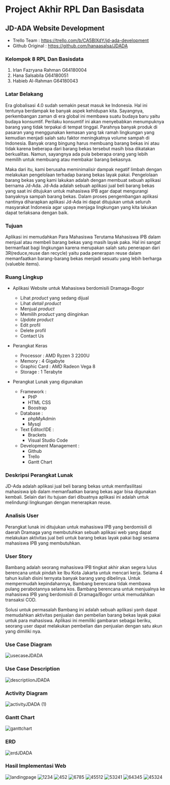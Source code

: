 # Project Akhir RPL Dan Basisdata

## JD-ADA Website Development
- Trello Team : https://trello.com/b/CA5BlXdY/jd-ada-development
- Github Original : https://github.com/hanaasalsa/JDADA

### Kelompok 8 RPL Dan Basisdata
1. Irlan Fazryana Rahman  G64180004
2. Hana Salsabila         G64180051 
3. Habieb Al-Rahman       G64180043

### Latar Belakang
Era globalisasi 4.0 sudah semakin pesat masuk ke Indonesia. Hal ini tentunya berdampak ke banyak aspek kehidupan kita. Sayangnya, perkembangan zaman di era global ini membawa suatu budaya baru yaitu budaya konsumtif. Perilaku konsumtif ini akan menyebabkan menumpuknya barang yang tidak terpakai di tempat tinggal. Parahnya banyak produk di pasaran yang menggunakan kemasan yang tak ramah lingkungan yang kemudian menjadi salah satu faktor meningkatnya volume sampah di Indonesia. Banyak orang bingung harus membuang barang bekas ini atau tidak karena beberapa dari barang bekas tersebut masih bisa dikatakan berkualitas. Namun, sayangnya ada pula beberapa orang yang lebih memilih untuk membuang atau membakar barang bekasnya.

Maka dari itu, kami berusaha meminimalisir dampak negatif limbah dengan melakukan pengelolaan terhadap barang bekas layak pakai. Pengelolaan barang bekas yang kami lakukan adalah dengan membuat sebuah aplikasi bernama Jd-Ada. Jd-Ada adalah sebuah aplikasi jual beli barang bekas yang saat ini ditujukan untuk mahasiswa IPB agar dapat mengurangi banyaknya sampah barang bekas. Dalam proses pengembangan aplikasi nantinya diharapkan aplikasi Jd-Ada ini dapat ditujukan untuk seluruh masyarakat Indonesia agar upaya menjaga lingkungan yang kita lakukan dapat terlaksana dengan baik.

### Tujuan
Aplikasi ini memudahkan Para Mahasiswa Terutama Mahasiswa IPB dalam menjual atau membeli barang bekas yang masih layak paka. Hal ini sangat bermanfaat bagi lingkungan karena merupakan salah satu penerapan dari 3R(reduce,reuse dan recycle) yaitu pada penerapan reuse dalam memanfaatkan barang-barang bekas menjadi sesuatu yang lebih berharga (valueble items).

### Ruang Lingkup
- Aplikasi Website untuk Mahasiswa berdomisili Dramaga-Bogor
    - Lihat *product* yang sedang dijual
    - Lihat *detail product*
    - Menjual *product*
    - Memilih *product* yang diinginkan
    - *Update product*
    - Edit profil
    - Delete profil
    - Contact Us
    
- Perangkat Keras
    - Processor : AMD Ryzen 3 2200U
    - Memory : 4 Gigabyte
    - Graphic Card : AMD Radeon Vega 8
    - Storage : 1 Terabyte


- Perangkat Lunak yang digunakan
    - Framework :
        - PHP
        - HTML CSS
        - Boostrap 
    - Database :
        - phpMyAdmin
        - Mysql
    - Text Editor/IDE :
        - Brackets
        - Visual Studio Code
    - Development Management :
        - Github
        - Trello
        - Gantt Chart

### Deskripsi Perangkat Lunak
JD-Ada adalah aplikasi jual beli barang bekas untuk memfasilitasi mahasiswa ipb dalam memanfaatkan barang bekas agar bisa digunakan kembali. Selain dari itu tujuan dari dibuatnya aplikasi ini adalah untuk melindungi lingkungan dengan menerapkan reuse.

### Analisis User
Perangkat lunak ini ditujukan untuk mahasiswa IPB yang berdomisili di daerah Dramaga yang membutuhkan sebuah aplikasi web yang dapat melakukan aktivitas jual beli untuk barang bekas layak pakai bagi sesama mahasiswa IPB yang membutuhkan.

### User Story
Bambang adalah seorang mahasiswa IPB tingkat akhir akan segera lulus berencana untuk pindah ke Ibu Kota Jakarta untuk mencari kerja. Selama 4 tahun kuliah disini ternyata banyak barang yang dibelinya. Untuk mempermudah kepindahannya, Bambang berencana tidak membawa pulang perabotannya selama kos. Bambang berencana untuk menjualnya ke mahasiswa IPB yang berdomisili di Dramaga/Bogor untuk memudahkan transaksi COD.

Solusi untuk permasalah Bambang ini adalah sebuah aplikasi yanh dapat memudahkan aktivitas penjualan dan pembelian barang bekas layak pakai untuk para mahasiswa. Aplikasi ini memiliki gambaran sebagai beriku, seorang user dapat melakukan pembelian dan penjualan dengan satu akun yang dimiliki nya.

### Use Case Diagram
![usecaseJDADA](https://user-images.githubusercontent.com/60083962/82160877-7f988200-98c2-11ea-906c-77864981e203.png)

### Use Case Description
![descriptiionJDADA](https://user-images.githubusercontent.com/60083962/82161192-e1f28200-98c4-11ea-9604-c9eeeb67e345.png)

### Activity Diagram
![activityJDADA (1)](https://user-images.githubusercontent.com/60083962/82161468-2e3ec180-98c7-11ea-973d-22ab675d4c2d.png)

### Gantt Chart
![ganttchart](https://user-images.githubusercontent.com/60083962/82161227-2e3dc200-98c5-11ea-8b17-34a66e3cea43.PNG)

### ERD
![erdJDADA](https://user-images.githubusercontent.com/60083962/82161220-1ebe7900-98c5-11ea-8c01-68150a94e12b.png)

### Hasil Implementasi Web
![landingpage](https://user-images.githubusercontent.com/60083962/82173922-28fa6a80-98f9-11ea-855e-aa0ceb93d8f5.PNG)
![1234](https://user-images.githubusercontent.com/16473727/82249019-4c61fb80-9973-11ea-8a75-0bfcc51ccb2a.PNG)
![452](https://user-images.githubusercontent.com/16473727/82249098-67347000-9973-11ea-80f8-7d512f449853.PNG)
![6785](https://user-images.githubusercontent.com/16473727/82249131-71566e80-9973-11ea-8b17-7d5eeabfb67f.PNG)
![45512](https://user-images.githubusercontent.com/16473727/82249155-7adfd680-9973-11ea-98ef-f8364238d999.PNG)
![53241](https://user-images.githubusercontent.com/16473727/82249289-b9759100-9973-11ea-9142-8694bf554819.PNG)
![64345](https://user-images.githubusercontent.com/16473727/82249307-c0040880-9973-11ea-9016-67aed7f96d33.PNG)
![45324](https://user-images.githubusercontent.com/16473727/82249320-c72b1680-9973-11ea-9a15-34ff3c9d32b5.PNG)





